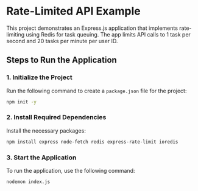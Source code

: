 # Rate-Limited API Example

This project demonstrates an Express.js application that implements rate-limiting using Redis for task queuing. The app limits API calls to 1 task per second and 20 tasks per minute per user ID.

## Steps to Run the Application

### 1. Initialize the Project
Run the following command to create a `package.json` file for the project: 
```bash
npm init -y 
````
### 2. Install Required Dependencies
Install the necessary packages:
```bash
npm install express node-fetch redis express-rate-limit ioredis 
````
### 3. Start the Application
To run the application, use the following command:
```bash
nodemon index.js 
````


